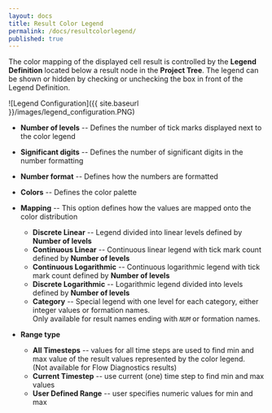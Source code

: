 ```yaml
---
layout: docs
title: Result Color Legend
permalink: /docs/resultcolorlegend/
published: true
---
```


The color mapping of the displayed cell result is controlled by the **Legend Definition** located below a result node in the **Project Tree**. The legend can be shown or hidden by checking or unchecking the box in front of the Legend Definition.

![Legend Configuration]({{ site.baseurl }}/images/legend_configuration.PNG)

- **Number of levels** -- Defines the number of tick marks displayed next to the color legend
- **Significant digits** -- Defines the number of significant digits in the number formatting
- **Number format** -- Defines how the numbers are formatted
- **Colors** -- Defines the color palette

- **Mapping** -- This option defines how the values are mapped onto the color distribution
  - **Discrete Linear** -- Legend divided into linear levels defined by **Number of levels**
  - **Continuous Linear** -- Continuous linear legend with tick mark count defined by **Number of levels**
  - **Continuous Logarithmic** -- Continuous logarithmic legend with tick mark count defined by **Number of levels**
  - **Discrete Logarithmic** -- Logarithmic legend divided into levels defined by **Number of levels**
  - **Category** -- Special legend with one level for each category, either integer values or formation names.  
   Only available for result names ending with _`NUM`_ or formation names.
- **Range type**
  - **All Timesteps** -- values for all time steps are used to find min and max value of 
  the result values represented by the color legend.  
  (Not available for Flow Diagnostics results)
  - **Current Timestep** -- use current (one) time step to find min and max values  
  - **User Defined Range** -- user specifies numeric values for min and max  
